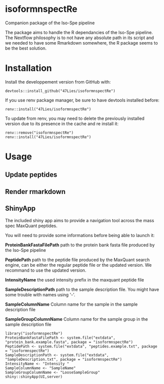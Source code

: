 # isoformnspectRe
Companion package of the Iso-Spe pipeline

The package aims to handle the R dependancies of the Iso-Spe pipeline. The Nextflow philosophy is to not have any absolute path in its script and we needed to have some Rmarkdown somewhere, the R package seems to be the best solution.

# Installation

Install the developpement version from GitHub with:

```
devtools::install_github("47Lies/isoformnspectRe")
```

If you use renv package manager, be sure to have devtools installed before:

```
renv::install("47Lies/isoformnspectRe")
```

To update from renv, you may need to delete the previously installed version due to its presence in the cache and re install it:
```
renv::remove("isoformnspectRe")
renv::install("47Lies/isoformnspectRe")
```

# Usage

## Update peptides

## Render rmarkdown

## ShinyApp

The included shiny app aims to provide a navigation tool across the mass spec MaxQuant peptides.

You will need to provide some informations before being able to launch it:

**ProteinBankFastaFilePath** path to the protein bank fasta file produced by the Iso-Spe pipeline

**PeptidePath** path to the peptide file produced by the MaxQuant search engine, can be either the regular peptide file or the updated version. We recommand to use the updated version.

**IntensityName** the used intensity prefix in the maxquant peptide file

**SampleDescriptionPath** path to the sample description file. You might have some trouble with names using '-'.

**SampleColumnName** Column name for the sample in the sample description file

**SampleGroupColumnName** Column name for the sample group in the sample description file

```
library("isoformnspectRe")
ProteinBankFastaFilePath <- system.file("extdata", "protein_bank.example.fasta", package = "isoformnspectRe")
PeptidePath <- system.file("extdata", "peptides.example.txt", package = "isoformnspectRe")
SampleDescriptionPath <- system.file("extdata", "SampleDescription.txt", package = "isoformnspectRe")
IntensityName <- "Intensity "
SampleColumnName <- "SampleName"
SampleGroupColumnName <- "LooseSampleGroup"
shiny::shinyApp(UI,server)
```

